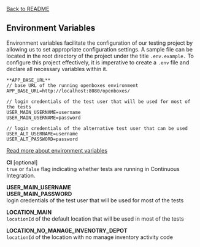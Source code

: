 [Back to README](/README.md)


## Environment Variables
Environment variables facilitate the configuration of our testing project by allowing us to set appropriate configuration settings. A sample file can be located in the root directory of the project under the title `.env.example.` To configure this project effectively, it is imperative to create a `.env` file and declare all necessary variables within it.

```
**APP_BASE_URL** 
// base URL of the running openboxes environment
APP_BASE_URL=http://localhost:8080/openboxes/
```
```
// login credentials of the test user that will be used for most of the tests 
USER_MAIN_USERNAME=username 
USER_MAIN_USERNAME=password 
```
```
// login credentials of the alternative test user that can be used 
USER_ALT_USERNAME=username 
USER_ALT_PASSWORD=password 
```



[Read more about environment variables](documentation/EnvironmentVariables.md)


**CI** [optional]
<br>`true` or `false` flag indicating whether tests are running in Continuous Integration.

**USER_MAIN_USERNAME** <br> **USER_MAIN_PASSWORD** 
<br>login credentials of the test user that will be used for most of the tests 

**LOCATION_MAIN**
<br> `locationId` of the default location that will be used in most of the tests

**LOCATION_NO_MANAGE_INVENOTRY_DEPOT**
<br> `locationId` of the location with no manage inventory activity code
